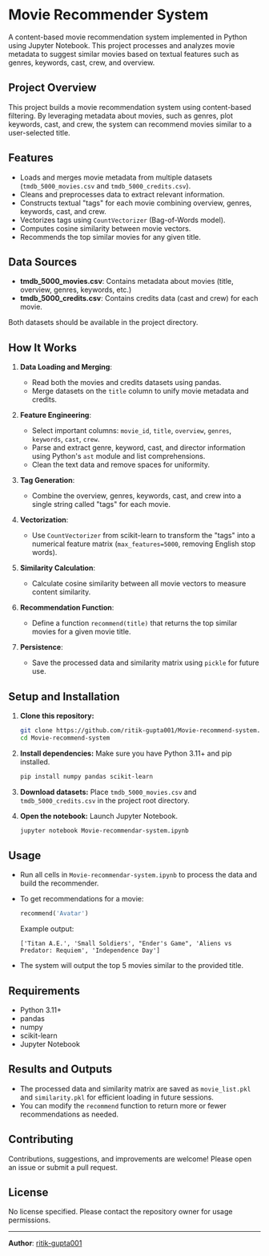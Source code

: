# Movie Recommender System

A content-based movie recommendation system implemented in Python using Jupyter Notebook. This project processes and analyzes movie metadata to suggest similar movies based on textual features such as genres, keywords, cast, crew, and overview.

## Project Overview

This project builds a movie recommendation system using content-based filtering. By leveraging metadata about movies, such as genres, plot keywords, cast, and crew, the system can recommend movies similar to a user-selected title.

## Features

- Loads and merges movie metadata from multiple datasets (`tmdb_5000_movies.csv` and `tmdb_5000_credits.csv`).
- Cleans and preprocesses data to extract relevant information.
- Constructs textual "tags" for each movie combining overview, genres, keywords, cast, and crew.
- Vectorizes tags using `CountVectorizer` (Bag-of-Words model).
- Computes cosine similarity between movie vectors.
- Recommends the top similar movies for any given title.

## Data Sources

- **tmdb_5000_movies.csv**: Contains metadata about movies (title, overview, genres, keywords, etc.)
- **tmdb_5000_credits.csv**: Contains credits data (cast and crew) for each movie.

Both datasets should be available in the project directory.

## How It Works

1. **Data Loading and Merging**:
   - Read both the movies and credits datasets using pandas.
   - Merge datasets on the `title` column to unify movie metadata and credits.

2. **Feature Engineering**:
   - Select important columns: `movie_id`, `title`, `overview`, `genres`, `keywords`, `cast`, `crew`.
   - Parse and extract genre, keyword, cast, and director information using Python's `ast` module and list comprehensions.
   - Clean the text data and remove spaces for uniformity.

3. **Tag Generation**:
   - Combine the overview, genres, keywords, cast, and crew into a single string called "tags" for each movie.

4. **Vectorization**:
   - Use `CountVectorizer` from scikit-learn to transform the "tags" into a numerical feature matrix (`max_features=5000`, removing English stop words).

5. **Similarity Calculation**:
   - Calculate cosine similarity between all movie vectors to measure content similarity.

6. **Recommendation Function**:
   - Define a function `recommend(title)` that returns the top similar movies for a given movie title.

7. **Persistence**:
   - Save the processed data and similarity matrix using `pickle` for future use.

## Setup and Installation

1. **Clone this repository:**
   ```bash
   git clone https://github.com/ritik-gupta001/Movie-recommend-system.git
   cd Movie-recommend-system
   ```

2. **Install dependencies:**
   Make sure you have Python 3.11+ and pip installed.
   ```bash
   pip install numpy pandas scikit-learn
   ```

3. **Download datasets:**
   Place `tmdb_5000_movies.csv` and `tmdb_5000_credits.csv` in the project root directory.

4. **Open the notebook:**
   Launch Jupyter Notebook.
   ```bash
   jupyter notebook Movie-recommendar-system.ipynb
   ```

## Usage

- Run all cells in `Movie-recommendar-system.ipynb` to process the data and build the recommender.
- To get recommendations for a movie:
  ```python
  recommend('Avatar')
  ```
  Example output:
  ```
  ['Titan A.E.', 'Small Soldiers', "Ender's Game", 'Aliens vs Predator: Requiem', 'Independence Day']
  ```

- The system will output the top 5 movies similar to the provided title.

## Requirements

- Python 3.11+
- pandas
- numpy
- scikit-learn
- Jupyter Notebook

## Results and Outputs

- The processed data and similarity matrix are saved as `movie_list.pkl` and `similarity.pkl` for efficient loading in future sessions.
- You can modify the `recommend` function to return more or fewer recommendations as needed.

## Contributing

Contributions, suggestions, and improvements are welcome! Please open an issue or submit a pull request.

## License

No license specified. Please contact the repository owner for usage permissions.

---

**Author**: [ritik-gupta001](https://github.com/ritik-gupta001)

